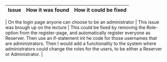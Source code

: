 | Issue | How it was found | How it could be fixed |
| --- | --- | --- |



| On the login page anyone can choose to be an administrator | This issue was brough up on the lecture | This could be fixed by removing the Role-option from the register-page, and automatically register everyone as Reserver. Then use an if-statement int he code for those usernames that are administrators. Then I would add a functionality to the system where administrators could change the roles for the users, to be either a Reserver or Administrator. |
